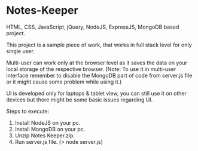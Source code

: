 # Notes-Keeper
HTML, CSS, JavaScript, jQuery, NodeJS, ExpressJS, MongoDB based project.

This project is a sample piece of work, that works in full stack level for only single user. 

Multi-user can work only at the browser level as it saves the data on your local storage of the respective browser.
(Note: To use it in multi-user interface remember to disable the MongoDB part of code from server.js file or it might cause some problem while using it.)

UI is developed only for laptops & tablet view, you can still use it on other devices but there might be some basic issues regarding UI.

Steps to execute:
1. Install NodeJS on your pc.
2. Install MongoDB on your pc.
3. Unzip Notes Keeper.zip.
4. Run server.js file. (> node server.js)
